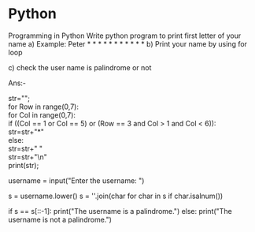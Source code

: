 # Python
Programming in Python
Write python program to print first letter of your name 
a) Example: Peter
               *      *
               *             *
               *              *
               *      *
               *
               *
               *
b) Print your name by using for loop

c) check the user name is palindrome or not


Ans:-

str="";    
for Row in range(0,7):    
    for Col in range(0,7):     
        if ((Col == 1 or Col == 5) or (Row == 3 and Col > 1 and Col < 6)):  
            str=str+"*"    
        else:      
            str=str+" "    
    str=str+"\n"    
print(str);  

username = input("Enter the username: ")

s = username.lower() 
s = ''.join(char for char in s if char.isalnum())

if s == s[::-1]:
    print("The username is a palindrome.")
else:
    print("The username is not a palindrome.")
